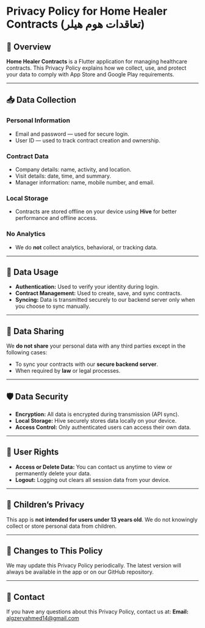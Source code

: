 # Privacy Policy for Home Healer Contracts (تعاقدات هوم هيلر)

## 📘 Overview

**Home Healer Contracts** is a Flutter application for managing healthcare contracts.
This Privacy Policy explains how we collect, use, and protect your data to comply with App Store and Google Play requirements.

---

## 📥 Data Collection

### **Personal Information**

* Email and password — used for secure login.
* User ID — used to track contract creation and ownership.

### **Contract Data**

* Company details: name, activity, and location.
* Visit details: date, time, and summary.
* Manager information: name, mobile number, and email.

### **Local Storage**

* Contracts are stored offline on your device using **Hive** for better performance and offline access.

### **No Analytics**

* We do **not** collect analytics, behavioral, or tracking data.

---

## 🔐 Data Usage

* **Authentication:** Used to verify your identity during login.
* **Contract Management:** Used to create, save, and sync contracts.
* **Syncing:** Data is transmitted securely to our backend server only when you choose to sync manually.

---

## 🔄 Data Sharing

We **do not share** your personal data with any third parties except in the following cases:

* To sync your contracts with our **secure backend server**.
* When required by **law** or legal processes.

---

## 🛡️ Data Security

* **Encryption:** All data is encrypted during transmission (API sync).
* **Local Storage:** Hive securely stores data locally on your device.
* **Access Control:** Only authenticated users can access their own data.

---

## 👤 User Rights

* **Access or Delete Data:** You can contact us anytime to view or permanently delete your data.
* **Logout:** Logging out clears all session data from your device.

---

## 👶 Children’s Privacy

This app is **not intended for users under 13 years old**.
We do not knowingly collect or store personal data from children.

---

## 🔄 Changes to This Policy

We may update this Privacy Policy periodically.
The latest version will always be available in the app or on our GitHub repository.

---

## 📧 Contact

If you have any questions about this Privacy Policy, contact us at:
**Email:** [algzeryahmed14@gmail.com](mailto:algzeryahmed14@gmail.com)
